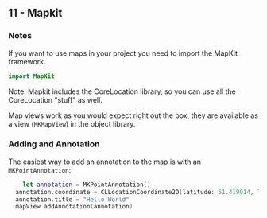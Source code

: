 ## 11 - Mapkit
### Notes

If you want to use maps in your project you need to import the MapKit framework. 

```swift
import MapKit 
```

Note: Mapkit includes the CoreLocation library, so you can use all the CoreLocation "stuff" as well. 

Map views work as you would expect right out the box, they are available as a view (`MKMapView`) in the object library. 

### Adding and Annotation 

The easiest way to add an annotation to the map is with an `MKPointAnnotation`:

```swift 
	let annotation = MKPointAnnotation()
  annotation.coordinate = CLLocationCoordinate2D(latitude: 51.419014, longitude: -0.610961)
  annotation.title = "Hello World"
  mapView.addAnnotation(annotation)
```

